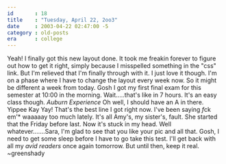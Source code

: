 ```yaml
---
id       : 18
title    : "Tuesday, April 22, 2oo3"
date     : 2003-04-22 02:47:00 -5
category : old-posts
era      : college
---
```


Yeah!  I finally got this new layout done.  It took me freakin forever to figure out how to get it right, simply because I misspelled something in the "css" link.  But I'm relieved that I'm finally through with it.  I just love it though.  I'm on a phase where I have to change the layout every week now.  So it might be different a week from today.  Gosh I got my first final exam for this semester at 10:00 in the morning.  Wait.....that's like in 7 hours.  It's an easy class though.  *Auburn Experience* Oh well, I should have an A in there.  Yippee Kay Yay!  That's the best line I got right now.  I've been saying *f*ck em'* waaaaay too much lately.  It's all Amy's, my sister's, fault.  She started that the Friday before last.  Now it's stuck in my head.  Well whatever.......Sara, I'm glad to see that you like your pic and all that.  Gosh, I need to get some sleep before I have to go take this test.  I'll get back with all my *avid readers* once again tomorrow.  But until then, keep it real.  ~greenshady
